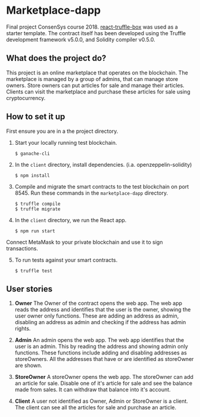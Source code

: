 # Marketplace-dapp
Final project ConsenSys course 2018. [react-truffle-box](https://github.com/truffle-box/react-box) was used as a starter template. The contract itself has been developed using the Truffle development framework v5.0.0, and Solidity compiler v0.5.0.

## What does the project do?
This project is an online marketplace that operates on the blockchain. The marketplace is managed by a group of admins, that can manage store owners. Store owners can put articles for sale and manage their articles. Clients can visit the marketplace and purchase these articles for sale using cryptocurrency.

## How to set it up

First ensure you are in a the project directory.

1. Start your locally running test blockchain.
    ```
    $ ganache-cli
    ```
2. In the `client` directory, install dependencies. (i.a. openzeppelin-solidity)
    ```
    $ npm install
    ```

3. Compile and migrate the smart contracts to the test blockchain on port 8545. Run these commands in the `marketplace-dapp` directory.
    ```
    $ truffle compile
    $ truffle migrate
    ```

4. In the `client` directory, we run the React app.
    ```
    $ npm run start
    ```
Connect MetaMask to your private blockchain and use it to sign transactions.

5. To run tests against your smart contracts.
    ```
    $ truffle test
    ```

## User stories
1. **Owner**
The Owner of the contract opens the web app. The web app reads the address and identifies that the user is the owner, showing the user owner only functions. These are adding an address as admin, disabling an address as admin and checking if the address has admin rights.

2. **Admin**
An admin opens the web app. The web app identifies that the user is an admin. This by reading the address and showing admin only functions. These functions include adding and disabling addresses as storeOwners. All the addresses that have or are identified as storeOwner are shown.

3. **StoreOwner**
A storeOwner opens the web app. The storeOwner can add an article for sale. Disable one of it's article for sale and see the balance made from sales. It can withdraw that balance into it's account. 

4. **Client**
A user not identified as Owner, Admin or StoreOwner is a client. The client can see all the articles for sale and purchase an article.


